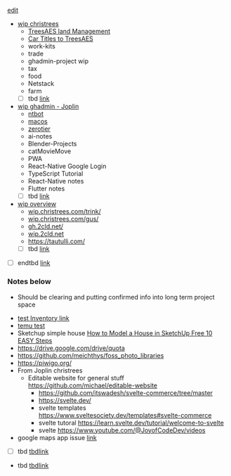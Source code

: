 [edit](https://github.com/christrees/wip/edit/main/README.md) 

- [wip christrees](joplin://x-callback-url/openNote?id=c6c5f2d2005a40b99492ee449291bcfa)
  - [TreesAES land Management](joplin://x-callback-url/openNote?id=b0335e28f14f4c2990b3b9c858ac18d0)
  - [Car Titles to TreesAES](joplin://x-callback-url/openNote?id=f03160848585489ab63bc9c0eee1284c)
  - work-kits
  - trade
  - ghadmin-project wip
  - tax
  - food
  - Netstack
  - farm
  - [ ] tbd [link]()
- [wip ghadmin - Joplin](joplin://x-callback-url/openNote?id=3a175760afef4ce5ac22a638681e661b)
  - [ntbot](joplin://x-callback-url/openNote?id=79ebe35e358e4dbd985623cba56daa29)
  - [macos](joplin://x-callback-url/openNote?id=a70d378166a64232941f463401a9ee2a)
  - [zerotier](joplin://x-callback-url/openNote?id=428d38dce09e4e7b822bb4468ffa38c3)
  - ai-notes
  - Blender-Projects
  - catMovieMove
  - PWA
  - React-Native Google Login
  - TypeScript Tutorial
  - React-Native notes
  - Flutter notes
  - [ ] tbd [link]()
- [wip overview](./overview/README.md)
  - [wip.christrees.com/trink/](https://wip.christrees.com/trink/)
  - [wip.christrees.com/gus/](https://wip.christrees.com/gus/)
  - [gh.2cld.net/](https://gh.2cld.net/)
  - [wip.2cld.net](https://wip.2cld.net/)
  - https://tautulli.com/
  - [ ] tbd [link]()
- [ ] endtbd [link]()

### Notes below
- Should be clearing and putting confirmed info into long term project space

<!-- Move to arch project
- [coreweave](https://www.coreweave.com/)
- [NVidia CoreWeave collateralized debt investment](https://www.reuters.com/technology/coreweave-raises-23-billion-debt-collateralized-by-nvidia-chips-2023-08-03/)

It's more that Jenson Haung (NVDA) is moving assets to where he thinks the next growth is.    

- [DataCenter is the Computer](https://youtu.be/0EIwhvqCX1c?t=237)
- [Virtualize the old](https://youtu.be/iM0qWzHCOqg?t=76)

What popped into my head was LLM for healthcare..

- [Clinical Documentation automation](https://press.aboutamazon.com/2023/7/aws-announces-aws-healthscribe-a-new-generative-ai-powered-service-that-automatically-creates-clinical-documentation)
- [AI in Radiology](https://www.insideprecisionmedicine.com/news-and-features/how-artificial-intelligence-is-driving-changes-in-radiology/)

All of this requires the LLM model to interface with local data that is not exposed along with all localized ai bias feedback that could be used.  
-->

- [test Inventory link](https://youtube.com/shorts/OVdSmFhmkRw?si=Y48qSaf8bR5POCZx)
- [temu test](https://www.ups.com/track?track=yes&trackNums=1ZC6K347YW93354511&loc=en_&requester=ST/trackdetails)
- Sketchup simple house [How to Model a House in SketchUp Free 10 EASY Steps](https://www.youtube.com/watch?v=LXpXVAgRLV0)
- https://drive.google.com/drive/quota
- https://github.com/meichthys/foss_photo_libraries
- https://piwigo.org/
- From Joplin christrees
  - Editable website for general stuff https://github.com/michael/editable-website
	- https://github.com/itswadesh/svelte-commerce/tree/master
	- https://svelte.dev/
	- svelte templates https://www.sveltesociety.dev/templates#svelte-commerce
	- svelte tutoral https://learn.svelte.dev/tutorial/welcome-to-svelte
	- svelte https://www.youtube.com/@JoyofCodeDev/videos
- google maps app issue [link](https://support.google.com/maps/answer/14169818?visit_id=638538019279778931-1855716688&p=maps_odlh&rd=1)
- [ ] tbd [tbdlink]()
- tbd [tbdlink]()
